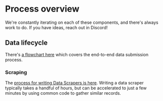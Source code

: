 # Process overview

We're constantly iterating on each of these components, and there's always work to do. If you have ideas, reach out in Discord!

## Data lifecycle

There's [a flowchart here](https://pdap.invisionapp.com/freehand/Data-intake-flow-Q01qjpCvN) which covers the end-to-end data submission process.

### Scraping

The [process for writing Data Scrapers is here](https://github.com/Police-Data-Accessibility-Project/PDAP-Scrapers/blob/main/CONTRIBUTING.md). Writing a data scraper typically takes a handful of hours, but can be accelerated to just a few minutes by using common code to gather similar records.
